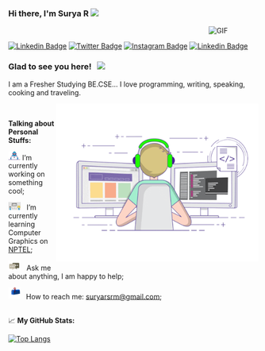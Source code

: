 ### Hi there, I'm Surya R <img src="https://media.giphy.com/media/hvRJCLFzcasrR4ia7z/giphy.gif" width="25">

<img align="right" alt="GIF" img src="https://media.giphy.com/media/M9gbBd9nbDrOTu1Mqx/giphy.gif" width="100"/>
<br>

[![Linkedin Badge](https://img.shields.io/badge/-LinkedIn-0e76a8?style=flat-square&logo=Linkedin&logoColor=white)](https://www.linkedin.com/in/surya-r-78ab7a1b6)
[![Twitter Badge](https://img.shields.io/badge/-Twitter-00acee?style=flat-square&logo=Twitter&logoColor=white)](https://twitter.com/Surya_25_)
[![Instagram Badge](https://img.shields.io/badge/-Instagram-e4405f?style=flat-square&logo=Instagram&logoColor=white)](https://www.instagram.com/_s.u_.r._y.a_/)
[![Linkedin Badge](https://img.shields.io/github/followers/SuryaR-25?style=social)](https://github.com/Follow/SuryaR-25)

### Glad to see you here! &nbsp; ![](https://visitor-badge.glitch.me/badge?page_id=SuryaR-25.SuryaR-25)


I am a Fresher Studying BE.CSE... I love programming, writing, speaking, cooking and traveling.

<img align="right" alt="GIF" src="https://github.com/SuryaR-25/SuryaR-25/blob/main/assets/coding.gif?raw=true" width="408" height="318" />
<br>



**Talking about Personal Stuffs:**

<img src="https://github.com/SuryaR-25/SuryaR-25/blob/main/assets/developer.gif?raw=true" width="24" />&nbsp;I’m currently working on something cool;

<img src="https://github.com/SuryaR-25/SuryaR-25/blob/main/assets/lightning.gif?raw=true" width="25" />&nbsp;&nbsp; I’m currently learning Computer Graphics on [NPTEL](https://onlinecourses.nptel.ac.in/noc22_cs111/preview);

<img src="https://github.com/SuryaR-25/SuryaR-25/blob/main/assets/message.gif?raw=true" width="25" />&nbsp;&nbsp; Ask me about anything, I am happy to help;

<img src="https://github.com/SuryaR-25/SuryaR-25/blob/main/assets/letterbox.gif?raw=true" width="24" />&nbsp;&nbsp; How to reach me: suryarsrm@gmail.com;
<br><br>


📈 **My GitHub Stats:**

[![Top Langs](https://github-readme-stats.vercel.app/api/top-langs/?username=SuryaR-25&layout=compact&theme=vision-friendly-dark)](https://github.com/SuryaR-25/github-readme-stats)


